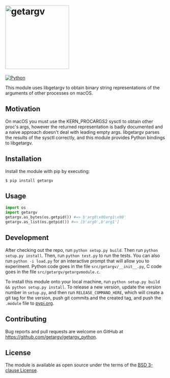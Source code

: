 <h1><img src="logo.svg" width="200" alt="getargv"></h1>

[![Python](https://github.com/getargv/getargv.py/actions/workflows/main.yml/badge.svg)](https://github.com/getargv/getargv.py/actions/workflows/main.yml)

This module uses libgetargv to obtain binary string representations of the arguments of other processes on macOS.

## Motivation

On macOS you must use the KERN_PROCARGS2 sysctl to obtain other proc's args, however the returned representation is badly documented and a naive approach doesn't deal with leading empty args. libgetargv parses the results of the sysctl correctly, and this module provides Python bindings to libgetargv.

## Installation

Install the module with pip by executing:

    $ pip install getargv

## Usage

```python
import os
import getargv
getargv.as_bytes(os.getpid()) #=> b'arg0\x00arg1\x00'
getargv.as_list(os.getpid()) #=> [b'arg0',b'arg1']
```

## Development

After checking out the repo, run `python setup.py build`. Then run `python setup.py install`. Then, run `python test.py` to run the tests. You can also run `python -i load.py` for an interactive prompt that will allow you to experiment. Python code goes in the file `src/getargv/__init__.py`, C code goes in the file `src/getargv/getargvmodule.c`.

To install this module onto your local machine, run `python setup.py build && python setup.py install`. To release a new version, update the version number in `setup.py`, and then run `RELEASE_COMMAND_HERE`, which will create a git tag for the version, push git commits and the created tag, and push the `.module` file to [pypi.org](https://pypi.org).

## Contributing

Bug reports and pull requests are welcome on GitHub at https://github.com/getargv/getargv_python.

## License

The module is available as open source under the terms of the [BSD 3-clause License](https://opensource.org/licenses/BSD-3-Clause).
